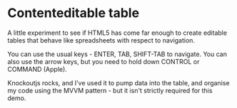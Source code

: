 Contenteditable table
====

A little experiment to see if HTML5 has come far enough to create editable tables that behave like spreadsheets with respect to navigation.

You can use the usual keys - ENTER, TAB, SHIFT-TAB to navigate. You can also use the arrow keys, but you need to hold down CONTROL or COMMAND (Apple).

Knockoutjs rocks, and I've used it to pump data into the table, and organise my code using the MVVM pattern - but it isn't strictly required for this demo.
